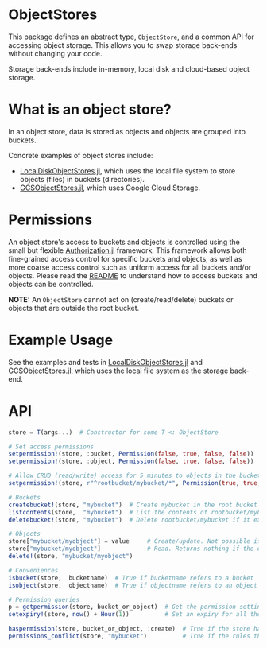 # ObjectStores

This package defines an abstract type, `ObjectStore`, and a common API for accessing object storage.
This allows you to swap storage back-ends without changing your code.

Storage back-ends include in-memory, local disk and cloud-based object storage.


# What is an object store?

In an object store, data is stored as objects and objects are grouped into buckets.

Concrete examples of object stores include:
- [LocalDiskObjectStores.jl](https://github.com/JockLawrie/LocalDiskObjectStores.jl), which uses the local file system to store objects (files) in buckets (directories).
- [GCSObjectStores.jl](https://github.com/JockLawrie/GCSObjectStores.jl), which uses Google Cloud Storage.


# Permissions

An object store's access to buckets and objects is controlled using the small but flexible [Authorization.jl](https://github.com/JockLawrie/Authorization.jl) framework.
This framework allows both fine-grained access control for specific buckets and objects, as well as more coarse access control such as uniform access for all buckets and/or objects. Please read the [README](https://github.com/JockLawrie/Authorization.jl) to understand how to access buckets and objects can be controlled.

__NOTE:__ An `ObjectStore` cannot act on (create/read/delete) buckets or objects that are outside the root bucket.

# Example Usage

See the examples and tests in [LocalDiskObjectStores.jl](https://github.com/JockLawrie/LocalDiskObjectStores.jl) and [GCSObjectStores.jl](https://github.com/JockLawrie/GCSObjectStores.jl), which uses the local file system as the storage back-end.


# API

```julia
store = T(args...)  # Constructor for some T <: ObjectStore

# Set access permissions
setpermission!(store, :bucket, Permission(false, true, false, false))  # Bucket access is cRud (read-only) without expiry
setpermission!(store, :object, Permission(false, true, false, false))  # Object access is cRud (read-only) without expiry

# Allow CRUD (read/write) access for 5 minutes to objects in the bucket called "mybucket"
setpermission!(store, r"^rootbucket/mybucket/*", Permission(true, true, true, true, now() + Minute(5)))

# Buckets
createbucket!(store, "mybucket")  # Create mybucket in the root bucket
listcontents(store,  "mybucket")  # List the contents of rootbucket/mybucket. Return nothing if it doesn't exist
deletebucket!(store, "mybucket")  # Delete rootbucket/mybucket if it exists

# Objects
store["mybucket/myobject"] = value     # Create/update. Not possible if the bucket doesn't exist.
store["mybucket/myobject"]             # Read. Returns nothing if the object doesn't exist.
delete!(store, "mybucket/myobject")

# Conveniences
isbucket(store,  bucketname)  # True if bucketname refers to a bucket
isobject(store,  objectname)  # True if objectname refers to an object

# Permission queries
p = getpermission(store, bucket_or_object)  # Get the permission settings for the specific bucket/object
setexpiry!(store, now() + Hour(1))          # Set an expiry for all the buckets/objects that the store has access to

haspermission(store, bucket_or_object, :create)  # True if the store has :create access to the bucket/object
permissions_conflict(store, "mybucket")          # True if the rules that define the store's access to "mybucket" conflict
```
